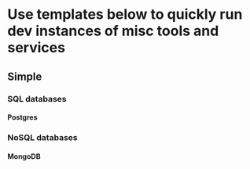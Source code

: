 # Use templates below to quickly run dev instances of misc tools and services

## Simple

### SQL databases

#### Postgres

### NoSQL databases

#### MongoDB
